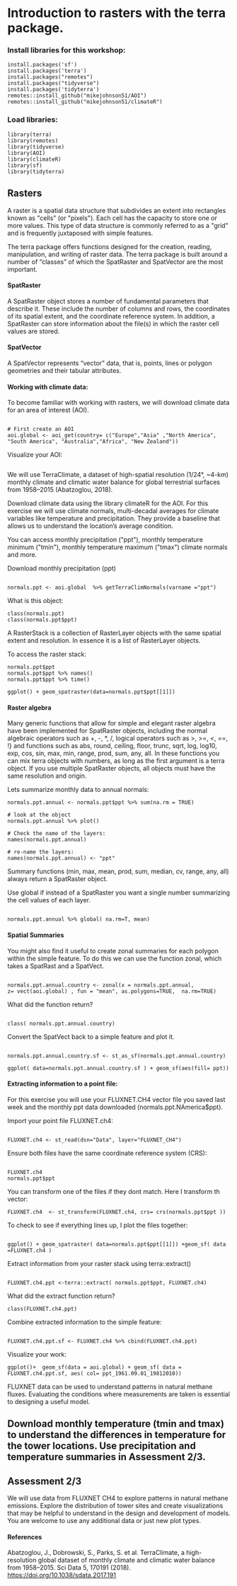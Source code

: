 # Introduction to rasters with the terra package.

### Install libraries for this workshop:
```{r, include=T}
install.packages('sf')
install.packages('terra')
install.packages("remotes")
install.packages("tidyverse")
install.packages('tidyterra')
remotes::install_github("mikejohnson51/AOI")
remotes::install_github("mikejohnson51/climateR")
```
### Load libraries:

```{r, include=T}
library(terra)
library(remotes)
library(tidyverse)
library(AOI)
library(climateR)
library(sf)
library(tidyterra)
```
## Rasters
A raster is a spatial data structure that subdivides an extent into rectangles known as "cells" (or "pixels"). Each cell has the capacity to store one or more values. This type of data structure is commonly referred to as a "grid" and is frequently juxtaposed with simple features.

The terra package offers functions designed for the creation, reading, manipulation, and writing of raster data. The terra package is built around a number of “classes” of which the SpatRaster and SpatVector are the most important.

#### SpatRaster
A SpatRaster object stores a number of fundamental parameters that describe it. These include the number of columns and rows, the coordinates of its spatial extent, and the coordinate reference system. In addition, a SpatRaster can store information about the file(s) in which the raster cell values are stored.

#### SpatVector
A SpatVector represents “vector” data, that is, points, lines or polygon geometries and their tabular attributes.

#### Working with climate data:

To become familiar with working with rasters, we will download climate data for an area of interest (AOI). 

```{r, include=T}

# First create an AOI
aoi.global <- aoi_get(country= c("Europe","Asia" ,"North America", "South America", "Australia","Africa", "New Zealand"))

```
Visualize your AOI:
```{r, include=T}

```

We will use TerraClimate, a dataset of high-spatial resolution (1/24°, ~4-km) monthly climate and climatic water balance for global terrestrial surfaces from 1958–2015 (Abatzoglou, 2018).

Download climate data using the library climateR for the AOI. For this exercise we will use climate normals, multi-decadal averages for climate variables like temperature and precipitation. They provide a baseline that allows us to understand the location’s average condition.

You can access monthly precipitation ("ppt"), monthly temperature minimum ("tmin"), monthly temperature maximum ("tmax") climate normals and more.

Download monthly precipitation (ppt)

```{r, include=T}

normals.ppt <- aoi.global  %>% getTerraClimNormals(varname ="ppt")

```
What is this object:
```{r, include=T}
class(normals.ppt)
class(normals.ppt$ppt)
```

A RasterStack is a collection of RasterLayer objects with the same spatial extent and resolution. In essence it is a list of RasterLayer objects.

To access the raster stack:
```{r, include=T}
normals.ppt$ppt
normals.ppt$ppt %>% names()
normals.ppt$ppt %>% time()

ggplot() + geom_spatraster(data=normals.ppt$ppt[[1]])

```
#### Raster algebra
Many generic functions that allow for simple and elegant raster algebra have been implemented for SpatRaster objects, including the normal algebraic operators such as +, -, *, /, logical operators such as >, >=, <, ==, !} and functions such as abs, round, ceiling, floor, trunc, sqrt, log, log10, exp, cos, sin, max, min, range, prod, sum, any, all. In these functions you can mix terra objects with numbers, as long as the first argument is a terra object. If you use multiple SpatRaster objects, all objects must have the same resolution and origin. 

Lets summarize monthly data to annual normals: 

```{r, include=T}
normals.ppt.annual <- normals.ppt$ppt %>% sum(na.rm = TRUE)

# look at the object
normals.ppt.annual %>% plot()

# Check the name of the layers:
names(normals.ppt.annual)

# re-name the layers:
names(normals.ppt.annual) <- "ppt"
```
Summary functions (min, max, mean, prod, sum, median, cv, range, any, all) always return a SpatRaster object.

Use global if instead of a SpatRaster you want a single number summarizing the cell values of each layer.

```{r, include=T}

normals.ppt.annual %>% global( na.rm=T, mean)

```

#### Spatial Summaries

You might also find it useful to create zonal summaries for each polygon within the simple feature. To do this we can use the function zonal, which takes a SpatRast and a SpatVect.

```{r, include=T}

normals.ppt.annual.country <- zonal(x = normals.ppt.annual, 
z= vect(aoi.global) , fun = "mean", as.polygons=TRUE,  na.rm=TRUE)

```
What did the function return?

```{r, include=T}

class( normals.ppt.annual.country)

```
Convert the SpatVect back to a simple feature and plot it.

```{r, include=T}

normals.ppt.annual.country.sf <- st_as_sf(normals.ppt.annual.country)   

ggplot( data=normals.ppt.annual.country.sf ) + geom_sf(aes(fill= ppt))

```
#### Extracting information to a point file:
For this exercise you will use your FLUXNET.CH4 vector file you saved last week and the monthly ppt data downloaded (normals.ppt.NAmerica$ppt).  

Import your point file FLUXNET.ch4:

```{r, include=T}

FLUXNET.ch4 <- st_read(dsn="Data", layer="FLUXNET_CH4")

```
Ensure both files have the same coordinate reference system (CRS):

```{r, include=T}

FLUXNET.ch4 
normals.ppt$ppt
```
You can transform one of the files if they dont match. Here I transform th vector:

```{r, include=T}
FLUXNET.ch4  <- st_transform(FLUXNET.ch4, crs= crs(normals.ppt$ppt ))
```

To check to see if everything lines up, I plot the files together:
```{r, include=T}

ggplot() + geom_spatraster( data=normals.ppt$ppt[[1]]) +geom_sf( data =FLUXNET.ch4 )

```
Extract information from your raster stack using terra::extract()

```{r, include=T}

FLUXNET.ch4.ppt <-terra::extract( normals.ppt$ppt, FLUXNET.ch4)

```

What did the extract function return?

```{r, include=T}
class(FLUXNET.ch4.ppt)
```
Combine extracted information to the simple feature:
```{r, include=T}

FLUXNET.ch4.ppt.sf <- FLUXNET.ch4 %>% cbind(FLUXNET.ch4.ppt)
```
Visualize your work:

```{r, include=T}
ggplot()+  geom_sf(data = aoi.global) + geom_sf( data = FLUXNET.ch4.ppt.sf, aes( col= ppt_1961.09.01_19812010)) 
```

FLUXNET data can be used to understand patterns in natural methane fluxes. Evaluating the conditions where measurements are taken is essential to designing a useful model. 

## Download monthly temperature (tmin and tmax) to understand the differences in temperature for the tower locations. Use precipitation and temperature summaries in Assessment 2/3.

## Assessment 2/3
We will use data from FLUXNET CH4 to explore patterns in natural methane emissions. Explore the distribution of tower sites and create visualizations that may be helpful to understand in the design and development of models. You are welcome to use any additional data or just new plot types.

#### References

Abatzoglou, J., Dobrowski, S., Parks, S. et al. TerraClimate, a high-resolution global dataset of monthly climate and climatic water balance from 1958–2015. Sci Data 5, 170191 (2018). https://doi.org/10.1038/sdata.2017.191
